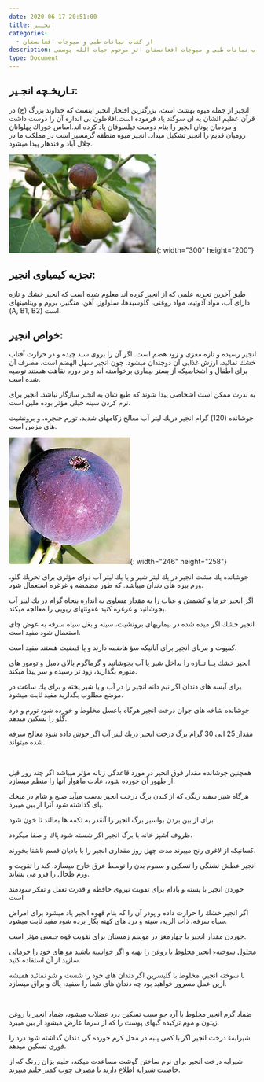```yaml
---
date: 2020-06-17 20:51:00
title: انجـير
categories:
  - از کتاب نباتات طبی و میوجات افغانستان
description: معرفی انجـير از کتاب نباتات طبی و میوجات افغانستان اثر مرحوم حیات الله یوسفی
type: Document
---
```


## تـاريخـچه انجـير:

انجير از جمله ميوه بهشت است، بزرگترين افتخار انجير اينست كه خداوند بزرگ (ج) در قرآن عظيم الشان به ان سوگند ياد فرموده است.افلاطون بی اندازه آن را دوست داشت و مردمان يونان انجير را بنام دوست فيلسوفان ياد كرده اند.اساس خوراك پهلوانان روميان قديم را انجير تشكيل ميداد. انجير ميوه منطقه گرمسير است در مملكت ما در جلال آباد و قندهار پيدا ميشود.

![](/uploads/anjeer.jpg){: width="300" height="200"}

## تجزيه كيمياوی انجير:

طبق آخرين تجربه علمی كه از انجير كرده اند معلوم شده است كه انجير خشك و تازه دارای آب، مواد آذوتيه، مواد روغنی، گلوسيدها، سلولوز، آهن، منگنيز، بروم و ويتامينهای (A, B1, B2) است.

## خواص انجير:

انجير رسيده و تازه مغزی و زود هضم است. اگر آن را بروی سبد چيده و در حرارت آفتاب خشك نمائید، ارزش غذایی آن دوچندان ميشود. چون انجير سهل الهضم است، مصرف آن برای اطفال و اشخاصيكه از بستر بيماری برخواسته اند و در دوره نقاهت هستند توصيه شده است.

به ندرت ممكن است اشخاصی پيدا شوند كه طبع شان به انجير سازگار نباشد. انجير برای نرم كردن سينه خيلی مؤثر بوده ملين است.

جوشانده (120) گرام انجير دريك ليتر آب معالج زكامهای شديد، تورم حنجره، و برونشيت های مزمن است.

![](/uploads/anjir-afghan.jpg){: width="246" height="258"}

جوشانده يك مشت انجير در يك ليتر شير و يا يك ليتر آب دوای مؤثری برای تحريك گلو، ورم بيره های دندان ميباشد. كه طور مضمضه و غرغره استعمال شود.

اگر انجير خرما و كشمش و عناب را به مقدار مساوی به اندازه پنجاه گرام در يك ليتر آب بجوشانيد و غرغره كنيد عفونتهای ريویی را معالجه ميكند.

انجير خشك اگر ميده شده در بيماريهای برونشيت، سينه و بغل سياه سرفه به عوض چای استعمال شود مفيد است.

كمپوت و مربای انجير برای آنانيكه سؤ هاضمه دارند و يا قبضيت هستند مفيد است.

انجير خشك يــا تــازه را بداخل شير يا آب بجوشانيد و گرماگرم بالای دمبل و تومور های متورم بگذاريد، زود تر رسيده و سر پيدا ميكند.

برای آبسه های دندان اگر نيم دانه انجير را در آب و يا شير پخته و برای يك ساعت در موضع مطلوب بگذاريد مفيد ثابت ميشود.

جوشانده شاخه های جوان درخت انجير هرگاه باعسل مخلوط و خورده شود تورم و درد گلو را تسكين ميدهد.

مقدار 25 الی 30 گرام برگ درخت انجير دريك ليتر آب اگر جوش داده شود معالج سرفه شده ميتواند.

&nbsp;

همچنين جوشانده مقدار فوق انجير در مورد قاعدگی زنانه مؤثر ميباشد اگر چند روز قبل از ظهور آن خورده شود، عادت ماهوار آنها را منظم ميسازد.

هرگاه شير سفيد رنگی كه از كندن برگ درخت انجير بدست میآيد صبح و شام در ميخك پای گذاشته شود آنرا از بين ميبرد.

برای از بين بردن بواسير برگ انجير را آنقدر به تكمه ها بمالند تا خون شود.

ظروف آشپز خانه با برگ انجير اگر شسته شود پاك و صفا ميگردد.

كسانيكه از لاغری رنج ميبرند مدت چهل روز مقداری انجير را با باديان قسم ناشتا بخورند.

انجير عطش تشنگی را تسكين و سموم بدن را توسط عرق خارج ميسازد. كبد را تقويت و ورم طحال را فرو می نشاند.

خوردن انجير با پسته و بادام برای تقويت نيروی حافظه و قدرت تعقل و تفكر سودمند است

اگر انجير خشك را حرارت داده و پودر آن را كه بنام قهوه انجير ياد ميشود برای امراض سياه سرفه، ذات الريه، سينه و درد های كهنه بكار برده شود مفيد ثابت ميشود.

خوردن مقدار انجير با چهارمغز در موسم زمستان برای تقويت قوه جنسی مؤثر است.

محلول سوختهء انجير مخلوط با روغن را تهيه و اگر خواسته باشيد مو های خود را خرمائی سازيد از آن استفاده كنيد.

با سوخته انجير، مخلوط با گليسرين اگر دندان های خود را شست و شو نمائید هميشه ازين عمل مسرور خواهيد بود چه دندان های شما را سفيد، پاك و براق ميسازد.

&nbsp;

ضماد گرم انجير مخلوط با آرد جو سبب تسكين درد عضلات ميشود، ضماد انجير با روغن زيتون و موم تركيده گيهای پوست را كه از سرما عارض ميشود از بين ميبرد.

شيرابهء درخت انجير اگر با كمی پنبه در محل كرم خورده گی دندان گذاشته شود درد را فوری تسكين ميدهد.

شيرابه درخت انجير برای نرم ساختن گوشت مساعدت ميكند، حليم پزان زرنگ كه از خاصيت شيرابه اطلاع دارند با مصرف چوب كمتر حليم ميپزند.